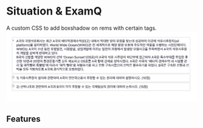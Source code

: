 Situation & ExamQ
=================
A custom CSS to add boxshadow on rems with certain tags.   
![](SituationExamImg.png)
## Features
